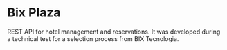 # Bix Plaza

REST API for hotel management and reservations. It was developed during a technical test for a selection process from BIX Tecnologia.
